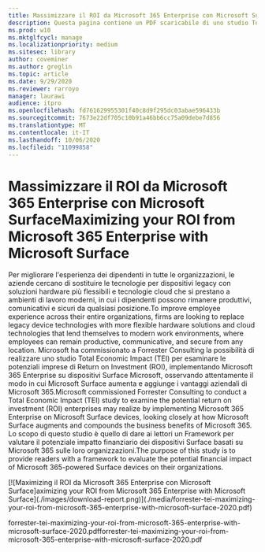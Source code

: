 ```yaml
---
title: Massimizzare il ROI da Microsoft 365 Enterprise con Microsoft Surface
description: Questa pagina contiene un PDF scaricabile di uno studio Total Economic Impact di Forrester commissionato da Microsoft.
ms.prod: w10
ms.mktglfcycl: manage
ms.localizationpriority: medium
ms.sitesec: library
author: coveminer
ms.author: greglin
ms.topic: article
ms.date: 9/29/2020
ms.reviewer: rarroyo
manager: laurawi
audience: itpro
ms.openlocfilehash: fd761629955301f40c8d9f295dc03abae596433b
ms.sourcegitcommit: 7673e22df705c10b91a46bb6cc75a09debe7d856
ms.translationtype: MT
ms.contentlocale: it-IT
ms.lasthandoff: 10/06/2020
ms.locfileid: "11099858"
---
```

# <span data-ttu-id="2520f-103">Massimizzare il ROI da Microsoft 365 Enterprise con Microsoft Surface</span><span class="sxs-lookup"><span data-stu-id="2520f-103">Maximizing your ROI from Microsoft 365 Enterprise with Microsoft Surface</span></span>

 <span data-ttu-id="2520f-104">Per migliorare l'esperienza dei dipendenti in tutte le organizzazioni, le aziende cercano di sostituire le tecnologie per dispositivi legacy con soluzioni hardware più flessibili e tecnologie cloud che si prestano a ambienti di lavoro moderni, in cui i dipendenti possono rimanere produttivi, comunicativi e sicuri da qualsiasi posizione.</span><span class="sxs-lookup"><span data-stu-id="2520f-104">To improve employee experience across their entire organizations, firms are looking to replace legacy device technologies with more flexible hardware solutions and cloud technologies that lend themselves to modern work environments, where employees can remain productive, communicative, and secure from any location.</span></span> <span data-ttu-id="2520f-105">Microsoft ha commissionato a Forrester Consulting la possibilità di realizzare uno studio Total Economic Impact (TEI) per esaminare le potenziali imprese di Return on Investment (ROI), implementando Microsoft 365 Enterprise su dispositivi Surface Microsoft, osservando attentamente il modo in cui Microsoft Surface aumenta e aggiunge i vantaggi aziendali di Microsoft 365.</span><span class="sxs-lookup"><span data-stu-id="2520f-105">Microsoft commissioned Forrester Consulting to conduct a Total Economic Impact (TEI) study to examine the potential return on investment (ROI) enterprises may realize by implementing Microsoft 365 Enterprise on Microsoft Surface devices, looking closely at how Microsoft Surface augments and compounds the business benefits of Microsoft 365.</span></span> <span data-ttu-id="2520f-106">Lo scopo di questo studio è quello di dare ai lettori un Framework per valutare il potenziale impatto finanziario dei dispositivi Surface basati su Microsoft 365 sulle loro organizzazioni.</span><span class="sxs-lookup"><span data-stu-id="2520f-106">The purpose of this study is to provide readers with a framework to evaluate the potential financial impact of Microsoft 365-powered Surface devices on their organizations.</span></span>

[![M<span data-ttu-id="2520f-107">aximizing il ROI da Microsoft 365 Enterprise con Microsoft Surface]</span><span class="sxs-lookup"><span data-stu-id="2520f-107">aximizing your ROI from Microsoft 365 Enterprise with Microsoft Surface]</span></span>(./images/download-report.png)](./media/forrester-tei-maximizing-your-roi-from-microsoft-365-enterprise-with-microsoft-surface-2020.pdf)


<span data-ttu-id="2520f-108">forrester-tei-maximizing-your-roi-from-microsoft-365-enterprise-with-microsoft-surface-2020.pdf</span><span class="sxs-lookup"><span data-stu-id="2520f-108">forrester-tei-maximizing-your-roi-from-microsoft-365-enterprise-with-microsoft-surface-2020.pdf</span></span>


